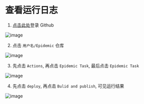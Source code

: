 # 查看运行日志

1. [点击此处](https://github.com/login)登录 Github

![image](https://gitee.com/chiupam/Epidemic/raw/master/toturail/png/login.png)

2. 点击 `用户名/Epidemic` 仓库

![image](https://gitee.com/chiupam/Epidemic/raw/master/toturail/png/log_2.png)

3. 先点击 `Actions`, 再点击 `Epidemic Task`, 最后点击 `Epidemic Task`

![image](https://gitee.com/chiupam/Epidemic/raw/master/toturail/png/log_3.png)

4. 先点击 `deploy`, 再点击 `Bulid and publish`, 可见运行结果

![image](https://gitee.com/chiupam/Epidemic/raw/master/toturail/png/main_13.png)

